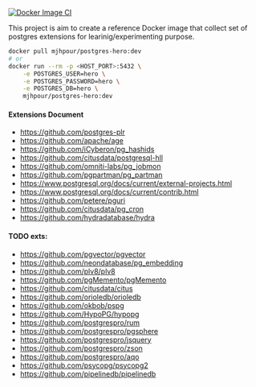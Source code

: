 [![Docker Image CI](https://github.com/mjavadhpour/mjhpour-postgres-hero/actions/workflows/docker-image.yml/badge.svg?branch=main)](https://github.com/mjavadhpour/mjhpour-postgres-hero/actions/workflows/docker-image.yml)

This project is aim to create a reference Docker image that collect set of postgres extensions for learinig/experimenting purpose.

```sh
docker pull mjhpour/postgres-hero:dev
# or
docker run --rm -p <HOST_PORT>:5432 \
    -e POSTGRES_USER=hero \
    -e POSTGRES_PASSWORD=hero \
    -e POSTGRES_DB=hero \
    mjhpour/postgres-hero:dev
```

#### Extensions Document
- https://github.com/postgres-plr
- https://github.com/apache/age
- https://github.com/iCyberon/pg_hashids
- https://github.com/citusdata/postgresql-hll
- https://github.com/omniti-labs/pg_jobmon
- https://github.com/pgpartman/pg_partman
- https://www.postgresql.org/docs/current/external-projects.html
- https://www.postgresql.org/docs/current/contrib.html
- https://github.com/petere/pguri
- https://github.com/citusdata/pg_cron
- https://github.com/hydradatabase/hydra

#### TODO exts:
- https://github.com/pgvector/pgvector
- https://github.com/neondatabase/pg_embedding
- https://github.com/plv8/plv8
- https://github.com/pgMemento/pgMemento
- https://github.com/citusdata/citus
- https://github.com/orioledb/orioledb
- https://github.com/okbob/pspg
- https://github.com/HypoPG/hypopg
- https://github.com/postgrespro/rum
- https://github.com/postgrespro/pgsphere
- https://github.com/postgrespro/jsquery
- https://github.com/postgrespro/zson
- https://github.com/postgrespro/aqo
- https://github.com/psycopg/psycopg2
- https://github.com/pipelinedb/pipelinedb

